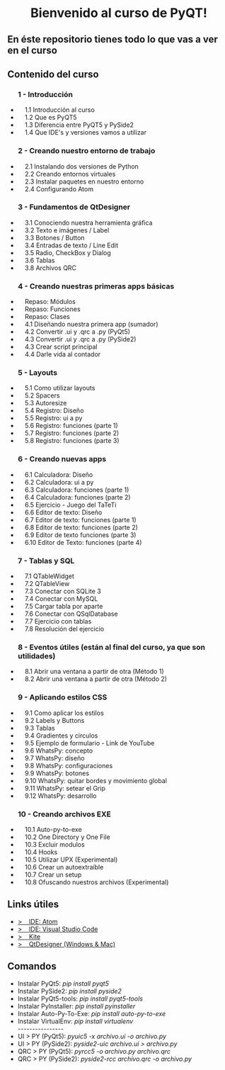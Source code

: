 

<div style="text-align:center"><h1>Bienvenido al curso de PyQT!</h1></div>

<p><h2>En éste repositorio tienes todo lo que vas a ver en el curso</h2><p>

<p><h2>Contenido del curso</h2><p>
  
<ul>
<h3>1 - Introducción</h3>
	<li>&nbsp;&nbsp;&nbsp;&nbsp;1.1 Introducción al curso</li>
	<li>&nbsp;&nbsp;&nbsp;&nbsp;1.2 Que es PyQT5</li>
	<li>&nbsp;&nbsp;&nbsp;&nbsp;1.3 Diferencia entre PyQT5 y PySide2</li>
	<li>&nbsp;&nbsp;&nbsp;&nbsp;1.4 Que IDE's y versiones vamos a utilizar</li>
<h3>2 - Creando nuestro entorno de trabajo</h3>
	<li>&nbsp;&nbsp;&nbsp;&nbsp;2.1 Instalando dos versiones de Python</li>
	<li>&nbsp;&nbsp;&nbsp;&nbsp;2.2 Creando entornos virtuales</li>
	<li>&nbsp;&nbsp;&nbsp;&nbsp;2.3 Instalar paquetes en nuestro entorno</li>
	<li>&nbsp;&nbsp;&nbsp;&nbsp;2.4 Configurando Atom</li>
<h3>3 - Fundamentos de QtDesigner</h3>
	<li>&nbsp;&nbsp;&nbsp;&nbsp;3.1 Conociendo nuestra herramienta gráfica</li>
	<li>&nbsp;&nbsp;&nbsp;&nbsp;3.2 Texto e imágenes / Label</li>
	<li>&nbsp;&nbsp;&nbsp;&nbsp;3.3 Botones / Button</li>
	<li>&nbsp;&nbsp;&nbsp;&nbsp;3.4 Entradas de texto / Line Edit</li>
	<li>&nbsp;&nbsp;&nbsp;&nbsp;3.5 Radio, CheckBox y Dialog</li>
	<li>&nbsp;&nbsp;&nbsp;&nbsp;3.6 Tablas </li>
	<li>&nbsp;&nbsp;&nbsp;&nbsp;3.8 Archivos QRC</li>
<h3>4 - Creando nuestras primeras apps básicas</h3>
	<li>&nbsp;&nbsp;&nbsp;&nbsp;Repaso: Módulos</li>
	<li>&nbsp;&nbsp;&nbsp;&nbsp;Repaso: Funciones</li>
	<li>&nbsp;&nbsp;&nbsp;&nbsp;Repaso: Clases</li>
	<li>&nbsp;&nbsp;&nbsp;&nbsp;4.1 Diseñando nuestra primera app (sumador)</li>
	<li>&nbsp;&nbsp;&nbsp;&nbsp;4.2 Convertir .ui y .qrc a .py (PyQt5)</li>
	<li>&nbsp;&nbsp;&nbsp;&nbsp;4.3 Convertir .ui y .qrc a .py (PySide2)</li>
	<li>&nbsp;&nbsp;&nbsp;&nbsp;4.3 Crear script principal</li>
	<li>&nbsp;&nbsp;&nbsp;&nbsp;4.4 Darle vida al contador</li>
<h3>5 - Layouts</h3>
	<li>&nbsp;&nbsp;&nbsp;&nbsp;5.1 Como utilizar layouts</li>
	<li>&nbsp;&nbsp;&nbsp;&nbsp;5.2 Spacers</li>
	<li>&nbsp;&nbsp;&nbsp;&nbsp;5.3 Autoresize</li>
	<li>&nbsp;&nbsp;&nbsp;&nbsp;5.4 Registro: Diseño</li>
	<li>&nbsp;&nbsp;&nbsp;&nbsp;5.5 Registro: ui a py</li>
	<li>&nbsp;&nbsp;&nbsp;&nbsp;5.6 Registro: funciones (parte 1)</li>
	<li>&nbsp;&nbsp;&nbsp;&nbsp;5.7 Registro: funciones (parte 2)</li>
	<li>&nbsp;&nbsp;&nbsp;&nbsp;5.8 Registro: funciones (parte 3)</li>
<h3>6 - Creando nuevas apps</h3>
	<li>&nbsp;&nbsp;&nbsp;&nbsp;6.1 Calculadora: Diseño</li>
	<li>&nbsp;&nbsp;&nbsp;&nbsp;6.2 Calculadora: ui a py</li>
	<li>&nbsp;&nbsp;&nbsp;&nbsp;6.3 Calculadora: funciones (parte 1)</li>
	<li>&nbsp;&nbsp;&nbsp;&nbsp;6.4 Calculadora: funciones (parte 2)</li>
	<li>&nbsp;&nbsp;&nbsp;&nbsp;6.5 Ejercicio - Juego del TaTeTi</li>
	<li>&nbsp;&nbsp;&nbsp;&nbsp;6.6 Editor de texto: Diseño</li>
	<li>&nbsp;&nbsp;&nbsp;&nbsp;6.7 Editor de texto: funciones (parte 1)</li>
	<li>&nbsp;&nbsp;&nbsp;&nbsp;6.8 Editor de texto: funciones (parte 2)</li>
	<li>&nbsp;&nbsp;&nbsp;&nbsp;6.9 Editor de texto funciones (parte 3)</li>
	<li>&nbsp;&nbsp;&nbsp;&nbsp;6.10 Editor de Texto: funciones (parte 4)</li>
<h3>7 - Tablas y SQL</h3>
	<li>&nbsp;&nbsp;&nbsp;&nbsp;7.1 QTableWidget</li>
	<li>&nbsp;&nbsp;&nbsp;&nbsp;7.2 QTableView</li>
	<li>&nbsp;&nbsp;&nbsp;&nbsp;7.3 Conectar con SQLite 3</li>
	<li>&nbsp;&nbsp;&nbsp;&nbsp;7.4 Conectar con MySQL</li>
	<li>&nbsp;&nbsp;&nbsp;&nbsp;7.5 Cargar tabla por aparte</li>
	<li>&nbsp;&nbsp;&nbsp;&nbsp;7.6 Conectar con QSqlDatabase</li>
	<li>&nbsp;&nbsp;&nbsp;&nbsp;7.7 Ejercicio con tablas</li>
	<li>&nbsp;&nbsp;&nbsp;&nbsp;7.8 Resolución del ejercicio</li>
<h3>8 - Eventos útiles (están al final del curso, ya que son utilidades)</h3>
	<li>&nbsp;&nbsp;&nbsp;&nbsp;8.1 Abrir una ventana a partir de otra (Método 1)</li>
	<li>&nbsp;&nbsp;&nbsp;&nbsp;8.2 Abrir una ventana a partir de otra (Método 2)</li>
<h3>9 - Aplicando estilos CSS</h3>
	<li>&nbsp;&nbsp;&nbsp;&nbsp;9.1 Como aplicar los estilos</li>
	<li>&nbsp;&nbsp;&nbsp;&nbsp;9.2 Labels y Buttons</li>
	<li>&nbsp;&nbsp;&nbsp;&nbsp;9.3 Tablas</li>
	<li>&nbsp;&nbsp;&nbsp;&nbsp;9.4 Gradientes y circulos</li>
	<li>&nbsp;&nbsp;&nbsp;&nbsp;9.5 Ejemplo de formulario - Link de YouTube</li>
	<li>&nbsp;&nbsp;&nbsp;&nbsp;9.6 WhatsPy: concepto </li>
	<li>&nbsp;&nbsp;&nbsp;&nbsp;9.7 WhatsPy: diseño</li>
	<li>&nbsp;&nbsp;&nbsp;&nbsp;9.8 WhatsPy: configuraciones</li>
	<li>&nbsp;&nbsp;&nbsp;&nbsp;9.9 WhatsPy: botones</li>
	<li>&nbsp;&nbsp;&nbsp;&nbsp;9.10 WhatsPy: quitar bordes y movimiento global</li>
	<li>&nbsp;&nbsp;&nbsp;&nbsp;9.11 WhatsPy: setear el Grip</li>
	<li>&nbsp;&nbsp;&nbsp;&nbsp;9.12 WhatsPy: desarrollo</li>
<h3>10 - Creando archivos EXE</h3>
	<li>&nbsp;&nbsp;&nbsp;&nbsp;10.1 Auto-py-to-exe</li>
	<li>&nbsp;&nbsp;&nbsp;&nbsp;10.2 One Directory y One File</li>
	<li>&nbsp;&nbsp;&nbsp;&nbsp;10.3 Excluir modulos</li>
	<li>&nbsp;&nbsp;&nbsp;&nbsp;10.4 Hooks</li>
	<li>&nbsp;&nbsp;&nbsp;&nbsp;10.5 Utilizar UPX (Experimental)</li>
	<li>&nbsp;&nbsp;&nbsp;&nbsp;10.6 Crear un autoextraíble</li>
	<li>&nbsp;&nbsp;&nbsp;&nbsp;10.7 Crear un setup</li>
	<li>&nbsp;&nbsp;&nbsp;&nbsp;10.8 Ofuscando nuestros archivos (Experimental)</li>
</ul>

<p><h2>Links útiles</h2></p>
<ul>
	<li><a href="https://atom.io/">>&nbsp;&nbsp;&nbsp;&nbsp;IDE: Atom</a></li>
	<li><a href="https://code.visualstudio.com/">>&nbsp;&nbsp;&nbsp;&nbsp;IDE: Visual Studio Code</a></li>
	<li><a href="http://kite.com/">>&nbsp;&nbsp;&nbsp;&nbsp;Kite</a></li>
	<li><a href="https://build-system.fman.io/qt-designer-download">>&nbsp;&nbsp;&nbsp;&nbsp;QtDesigner (Windows & Mac)</a></li>
</ul>

<p><h2>Comandos</h2></p>
<ul>
	<li>Instalar PyQt5: <em>pip install pyqt5</em></li>
	<li>Instalar PySide2: <em>pip install pyside2</em></li>
	<li>Instalar PyQt5-tools: <em>pip install pyqt5-tools</em></li>
	<li>Instalar PyInstaller: <em>pip install pyinstaller</em></li>
	<li>Instalar Auto-Py-To-Exe: <em>pip install auto-py-to-exe</em></li>
	<li>Instalar VirtualEnv: <em>pip install virtualenv</em></li>
	----------------
	<li>UI > PY (PyQt5): <em>pyuic5 -x archivo.ui -o archivo.py</em></li>
	<li>UI > PY (PySide2): <em>pyside2-uic archivo.ui > archivo.py</em></li>
	<li>QRC > PY (PyQt5): <em>pyrcc5 -o archivo.py archivo.qrc</em></li>
	<li>QRC > PY (PySide2): <em>pyside2-rcc archivo.qrc -o archivo.py</em></li>
	
</ul>
